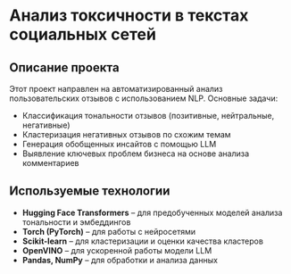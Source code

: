 # Анализ токсичности в текстах социальных сетей

## Описание проекта
Этот проект направлен на автоматизированный анализ пользовательских отзывов с использованием NLP. Основные задачи:
- Классификация тональности отзывов (позитивные, нейтральные, негативные)
- Кластеризация негативных отзывов по схожим темам
- Генерация обобщенных инсайтов с помощью LLM
- Выявление ключевых проблем бизнеса на основе анализа комментариев

## Используемые технологии
- **Hugging Face Transformers** – для предобученных моделей анализа тональности и эмбеддингов
- **Torch (PyTorch)** – для работы с нейросетями
- **Scikit-learn** – для кластеризации и оценки качества кластеров
- **OpenVINO** – для ускоренной работы модели LLM
- **Pandas, NumPy** – для обработки и анализа данных
